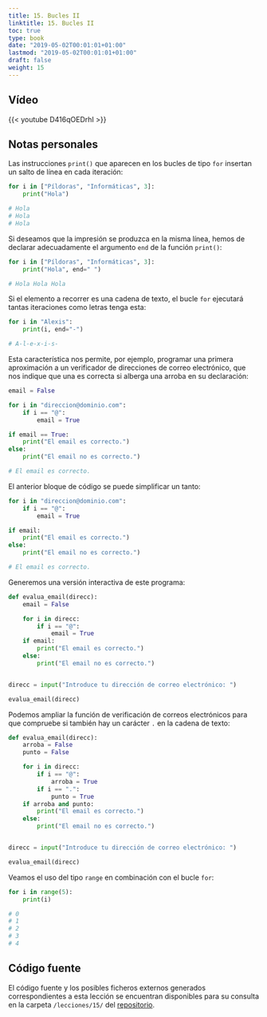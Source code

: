 ```yaml
---
title: 15. Bucles II
linktitle: 15. Bucles II
toc: true
type: book
date: "2019-05-02T00:01:01+01:00"
lastmod: "2019-05-02T00:01:01+01:00"
draft: false
weight: 15
---
```


## Vídeo

{{< youtube D416qOEDrhI >}}

## Notas personales

Las instrucciones `print()` que aparecen en los bucles de tipo `for` insertan un salto de línea en cada iteración:

```python
for i in ["Píldoras", "Informáticas", 3]:
    print("Hola")

# Hola
# Hola
# Hola
```

Si deseamos que la impresión se produzca en la misma línea, hemos de declarar adecuadamente el argumento `end` de la función `print()`:

```python
for i in ["Píldoras", "Informáticas", 3]:
    print("Hola", end=" ")

# Hola Hola Hola
```

Si el elemento a recorrer es una cadena de texto, el bucle `for` ejecutará tantas iteraciones como letras tenga esta:

```python
for i in "Alexis":
    print(i, end="-")

# A-l-e-x-i-s-
```

Esta característica nos permite, por ejemplo, programar una primera aproximación a un verificador de direcciones de correo electrónico, que nos indique que una es correcta si alberga una arroba en su declaración:

```python
email = False

for i in "direccion@dominio.com":
    if i == "@":
        email = True

if email == True:
    print("El email es correcto.")
else:
    print("El email no es correcto.")

# El email es correcto.
```

El anterior bloque de código se puede simplificar un tanto:

```python
for i in "direccion@dominio.com":
    if i == "@":
        email = True

if email:
    print("El email es correcto.")
else:
    print("El email no es correcto.")

# El email es correcto.
```

Generemos una versión interactiva de este programa:

```python
def evalua_email(direcc):
    email = False

    for i in direcc:
        if i == "@":
            email = True
    if email:
        print("El email es correcto.")
    else:
        print("El email no es correcto.")


direcc = input("Introduce tu dirección de correo electrónico: ")

evalua_email(direcc)
```

Podemos ampliar la función de verificación de correos electrónicos para que compruebe si también hay un carácter `.` en la cadena de texto:

```python
def evalua_email(direcc):
    arroba = False
    punto = False

    for i in direcc:
        if i == "@":
            arroba = True
        if i == ".":
            punto = True
    if arroba and punto:
        print("El email es correcto.")
    else:
        print("El email no es correcto.")


direcc = input("Introduce tu dirección de correo electrónico: ")

evalua_email(direcc)
```

Veamos el uso del tipo `range` en combinación con el bucle `for`:

```python
for i in range(5):
    print(i)

# 0
# 1
# 2
# 3
# 4
```

## Código fuente

El código fuente y los posibles ficheros externos generados correspondientes a esta lección se encuentran disponibles para su consulta en la carpeta `/lecciones/15/` del [repositorio](https://github.com/ImAlexisSaez/curso-python-desde-0).
